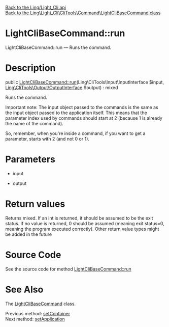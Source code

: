 [Back to the Ling/Light_Cli api](https://github.com/lingtalfi/Light_Cli/blob/master/doc/api/Ling/Light_Cli.md)<br>
[Back to the Ling\Light_Cli\CliTools\Command\LightCliBaseCommand class](https://github.com/lingtalfi/Light_Cli/blob/master/doc/api/Ling/Light_Cli/CliTools/Command/LightCliBaseCommand.md)


LightCliBaseCommand::run
================



LightCliBaseCommand::run — Runs the command.




Description
================


public [LightCliBaseCommand::run](https://github.com/lingtalfi/Light_Cli/blob/master/doc/api/Ling/Light_Cli/CliTools/Command/LightCliBaseCommand/run.md)(Ling\CliTools\Input\InputInterface $input, [Ling\CliTools\Output\OutputInterface](https://github.com/lingtalfi/CliTools/blob/master/doc/api/Ling/CliTools/Output/OutputInterface.md) $output) : mixed




Runs the command.

Important note:
The input object passed to the commands is the same as the input object passed to the application itself.
This means that the parameter index used by commands should start at 2 (because 1 is already the name of the command).

So, remember, when you're inside a command, if you want to get a parameter, starts with 2 (and not 0 or 1).




Parameters
================


- input

    

- output

    


Return values
================

Returns mixed.
If an int is returned, it should be assumed to be the exit status.
If no value is returned, 0 should be assumed (meaning exit status=0, meaning the program executed correctly).
Other return value types might be added in the future







Source Code
===========
See the source code for method [LightCliBaseCommand::run](https://github.com/lingtalfi/Light_Cli/blob/master/CliTools/Command/LightCliBaseCommand.php#L70-L77)


See Also
================

The [LightCliBaseCommand](https://github.com/lingtalfi/Light_Cli/blob/master/doc/api/Ling/Light_Cli/CliTools/Command/LightCliBaseCommand.md) class.

Previous method: [setContainer](https://github.com/lingtalfi/Light_Cli/blob/master/doc/api/Ling/Light_Cli/CliTools/Command/LightCliBaseCommand/setContainer.md)<br>Next method: [setApplication](https://github.com/lingtalfi/Light_Cli/blob/master/doc/api/Ling/Light_Cli/CliTools/Command/LightCliBaseCommand/setApplication.md)<br>

